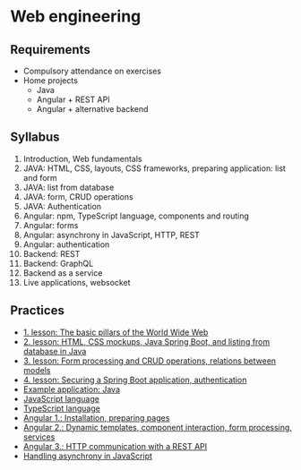 # Web engineering

## Requirements

- Compulsory attendance on exercises
- Home projects
    + Java
    + Angular + REST API
    + Angular + alternative backend

## Syllabus

1. Introduction, Web fundamentals
2. JAVA: HTML, CSS, layouts, CSS frameworks, preparing application: list and form
3. JAVA: list from database
4. JAVA: form, CRUD operations
5. JAVA: Authentication
6. Angular: npm, TypeScript language, components and routing
7. Angular: forms
8. Angular: asynchrony in JavaScript, HTTP, REST
9. Angular: authentication
10. Backend: REST
11. Backend: GraphQL
12. Backend as a service
13. Live applications, websocket

## Practices

- [1. lesson: The basic pillars of the World Wide Web](#!/subjects/webeng/practices/01)
- [2. lesson: HTML, CSS mockups, Java Spring Boot, and listing from database in Java](#!/subjects/webeng/practices/02)
- [3. lesson: Form processing and CRUD operations, relations between models](#!/subjects/webeng/practices/03)
- [4. lesson: Securing a Spring Boot application, authentication](#!/subjects/webeng/practices/04)
- [Example application: Java](#!/subjects/webeng/practices/issue-tracker-java)
- [JavaScript language](#!/subjects/webeng/practices/javascript-language)
- [TypeScript language](#!/subjects/webeng/practices/typescript-language)
- [Angular 1.: Installation, preparing pages](#!/subjects/webeng/practices/angular1)
- [Angular 2.: Dynamic templates, component interaction, form processing, services](#!/subjects/webeng/practices/angular2)
- [Angular 3.: HTTP communication with a REST API](#!/subjects/webeng/practices/angular3)
- [Handling asynchrony in JavaScript](#!/subjects/webeng/practices/async)
